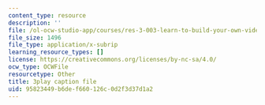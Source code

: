 ```yaml
---
content_type: resource
description: ''
file: /ol-ocw-studio-app/courses/res-3-003-learn-to-build-your-own-videogame-with-the-unity-game-engine-and-microsoft-kinect-january-iap-2017/95823449b6def660126c0d2f3d37d1a2_h9btrlN9JLk.srt
file_size: 1496
file_type: application/x-subrip
learning_resource_types: []
license: https://creativecommons.org/licenses/by-nc-sa/4.0/
ocw_type: OCWFile
resourcetype: Other
title: 3play caption file
uid: 95823449-b6de-f660-126c-0d2f3d37d1a2
---
```

